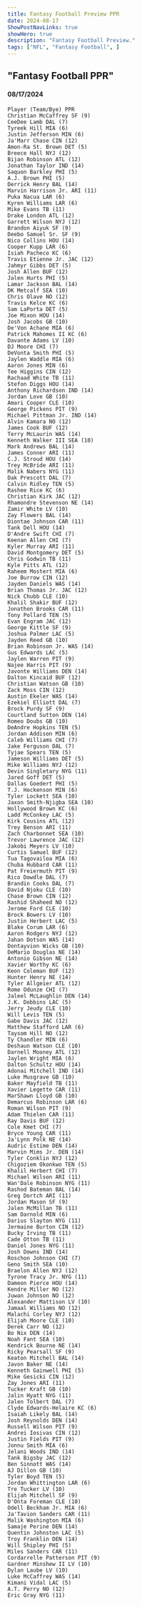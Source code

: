```yaml
---
title: Fantasy Football Preview PPR
date: 2024-08-17
ShowPostNavLinks: true
showHero: true
description: "Fantasy Football Preview."
tags: ["NFL", "Fantasy Football", ] 
---
```

## "Fantasy Football PPR"

#### 08/17/2024 
    Player (Team/Bye) PPR               
    Christian McCaffrey SF (9)
    CeeDee Lamb DAL (7)
    Tyreek Hill MIA (6)
    Justin Jefferson MIN (6)
    Ja'Marr Chase CIN (12)
    Amon-Ra St. Brown DET (5)
    Breece Hall NYJ (12)
    Bijan Robinson ATL (12)
    Jonathan Taylor IND (14)
    Saquon Barkley PHI (5)
    A.J. Brown PHI (5)
    Derrick Henry BAL (14)
    Marvin Harrison Jr. ARI (11)
    Puka Nacua LAR (6)
    Kyren Williams LAR (6)
    Mike Evans TB (11)
    Drake London ATL (12)
    Garrett Wilson NYJ (12)
    Brandon Aiyuk SF (9)
    Deebo Samuel Sr. SF (9)
    Nico Collins HOU (14)
    Cooper Kupp LAR (6)
    Isiah Pacheco KC (6)
    Travis Etienne Jr. JAC (12)
    Jahmyr Gibbs DET (5)
    Josh Allen BUF (12)
    Jalen Hurts PHI (5)
    Lamar Jackson BAL (14)
    DK Metcalf SEA (10)
    Chris Olave NO (12)
    Travis Kelce KC (6)
    Sam LaPorta DET (5)
    Joe Mixon HOU (14)
    Josh Jacobs GB (10)
    De'Von Achane MIA (6)
    Patrick Mahomes II KC (6)
    Davante Adams LV (10)
    DJ Moore CHI (7)
    DeVonta Smith PHI (5)
    Jaylen Waddle MIA (6)
    Aaron Jones MIN (6)
    Tee Higgins CIN (12)
    Rachaad White TB (11)
    Stefon Diggs HOU (14)
    Anthony Richardson IND (14)
    Jordan Love GB (10)
    Amari Cooper CLE (10)
    George Pickens PIT (9)
    Michael Pittman Jr. IND (14)
    Alvin Kamara NO (12)
    James Cook BUF (12)
    Terry McLaurin WAS (14)
    Kenneth Walker III SEA (10)
    Mark Andrews BAL (14)
    James Conner ARI (11)
    C.J. Stroud HOU (14)
    Trey McBride ARI (11)
    Malik Nabers NYG (11)
    Dak Prescott DAL (7)
    Calvin Ridley TEN (5)
    Rashee Rice KC (6)
    Christian Kirk JAC (12)
    Rhamondre Stevenson NE (14)
    Zamir White LV (10)
    Zay Flowers BAL (14)
    Diontae Johnson CAR (11)
    Tank Dell HOU (14)
    D'Andre Swift CHI (7)
    Keenan Allen CHI (7)
    Kyler Murray ARI (11)
    David Montgomery DET (5)
    Chris Godwin TB (11)
    Kyle Pitts ATL (12)
    Raheem Mostert MIA (6)
    Joe Burrow CIN (12)
    Jayden Daniels WAS (14)
    Brian Thomas Jr. JAC (12)
    Nick Chubb CLE (10)
    Khalil Shakir BUF (12)
    Jonathon Brooks CAR (11)
    Tony Pollard TEN (5)
    Evan Engram JAC (12)
    George Kittle SF (9)
    Joshua Palmer LAC (5)
    Jayden Reed GB (10)
    Brian Robinson Jr. WAS (14)
    Gus Edwards LAC (5)
    Jaylen Warren PIT (9)
    Najee Harris PIT (9)
    Javonte Williams DEN (14)
    Dalton Kincaid BUF (12)
    Christian Watson GB (10)
    Zack Moss CIN (12)
    Austin Ekeler WAS (14)
    Ezekiel Elliott DAL (7)
    Brock Purdy SF (9)
    Courtland Sutton DEN (14)
    Romeo Doubs GB (10)
    DeAndre Hopkins TEN (5)
    Jordan Addison MIN (6)
    Caleb Williams CHI (7)
    Jake Ferguson DAL (7)
    Tyjae Spears TEN (5)
    Jameson Williams DET (5)
    Mike Williams NYJ (12)
    Devin Singletary NYG (11)
    Jared Goff DET (5)
    Dallas Goedert PHI (5)
    T.J. Hockenson MIN (6)
    Tyler Lockett SEA (10)
    Jaxon Smith-Njigba SEA (10)
    Hollywood Brown KC (6)
    Ladd McConkey LAC (5)
    Kirk Cousins ATL (12)
    Trey Benson ARI (11)
    Zach Charbonnet SEA (10)
    Trevor Lawrence JAC (12)
    Jakobi Meyers LV (10)
    Curtis Samuel BUF (12)
    Tua Tagovailoa MIA (6)
    Chuba Hubbard CAR (11)
    Pat Freiermuth PIT (9)
    Rico Dowdle DAL (7)
    Brandin Cooks DAL (7)
    David Njoku CLE (10)
    Chase Brown CIN (12)
    Rashid Shaheed NO (12)
    Jerome Ford CLE (10)
    Brock Bowers LV (10)
    Justin Herbert LAC (5)
    Blake Corum LAR (6)
    Aaron Rodgers NYJ (12)
    Jahan Dotson WAS (14)
    Dontayvion Wicks GB (10)
    DeMario Douglas NE (14)
    Antonio Gibson NE (14)
    Xavier Worthy KC (6)
    Keon Coleman BUF (12)
    Hunter Henry NE (14)
    Tyler Allgeier ATL (12)
    Rome Odunze CHI (7)
    Jaleel McLaughlin DEN (14)
    J.K. Dobbins LAC (5)
    Jerry Jeudy CLE (10)
    Will Levis TEN (5)
    Gabe Davis JAC (12)
    Matthew Stafford LAR (6)
    Taysom Hill NO (12)
    Ty Chandler MIN (6)
    Deshaun Watson CLE (10)
    Darnell Mooney ATL (12)
    Jaylen Wright MIA (6)
    Dalton Schultz HOU (14)
    Adonai Mitchell IND (14)
    Luke Musgrave GB (10)
    Baker Mayfield TB (11)
    Xavier Legette CAR (11)
    MarShawn Lloyd GB (10)
    Demarcus Robinson LAR (6)
    Roman Wilson PIT (9)
    Adam Thielen CAR (11)
    Ray Davis BUF (12)
    Cole Kmet CHI (7)
    Bryce Young CAR (11)
    Ja'Lynn Polk NE (14)
    Audric Estime DEN (14)
    Marvin Mims Jr. DEN (14)
    Tyler Conklin NYJ (12)
    Chigoziem Okonkwo TEN (5)
    Khalil Herbert CHI (7)
    Michael Wilson ARI (11)
    Wan'Dale Robinson NYG (11)
    Rashod Bateman BAL (14)
    Greg Dortch ARI (11)
    Jordan Mason SF (9)
    Jalen McMillan TB (11)
    Sam Darnold MIN (6)
    Darius Slayton NYG (11)
    Jermaine Burton CIN (12)
    Bucky Irving TB (11)
    Cade Otton TB (11)
    Daniel Jones NYG (11)
    Josh Downs IND (14)
    Roschon Johnson CHI (7)
    Geno Smith SEA (10)
    Braelon Allen NYJ (12)
    Tyrone Tracy Jr. NYG (11)
    Dameon Pierce HOU (14)
    Kendre Miller NO (12)
    Juwan Johnson NO (12)
    Alexander Mattison LV (10)
    Jamaal Williams NO (12)
    Malachi Corley NYJ (12)
    Elijah Moore CLE (10)
    Derek Carr NO (12)
    Bo Nix DEN (14)
    Noah Fant SEA (10)
    Kendrick Bourne NE (14)
    Ricky Pearsall SF (9)
    Keaton Mitchell BAL (14)
    Javon Baker NE (14)
    Kenneth Gainwell PHI (5)
    Mike Gesicki CIN (12)
    Zay Jones ARI (11)
    Tucker Kraft GB (10)
    Jalin Hyatt NYG (11)
    Jalen Tolbert DAL (7)
    Clyde Edwards-Helaire KC (6)
    Isaiah Likely BAL (14)
    Josh Reynolds DEN (14)
    Russell Wilson PIT (9)
    Andrei Iosivas CIN (12)
    Justin Fields PIT (9)
    Jonnu Smith MIA (6)
    Jelani Woods IND (14)
    Tank Bigsby JAC (12)
    Ben Sinnott WAS (14)
    AJ Dillon GB (10)
    Tyler Boyd TEN (5)
    Jordan Whittington LAR (6)
    Tre Tucker LV (10)
    Elijah Mitchell SF (9)
    D'Onta Foreman CLE (10)
    Odell Beckham Jr. MIA (6)
    Ja'Tavion Sanders CAR (11)
    Malik Washington MIA (6)
    Samaje Perine DEN (14)
    Quentin Johnston LAC (5)
    Troy Franklin DEN (14)
    Will Shipley PHI (5)
    Miles Sanders CAR (11)
    Cordarrelle Patterson PIT (9)
    Gardner Minshew II LV (10)
    Dylan Laube LV (10)
    Luke McCaffrey WAS (14)
    Kimani Vidal LAC (5)
    A.T. Perry NO (12)
    Eric Gray NYG (11)
   
    
    